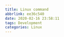 ```yaml
---
title: Linux command
abbrlink: ee36c540
date: 2020-02-16 23:58:11
tags: Development
categories: Linux
---
```

